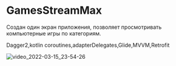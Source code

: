 # GamesStreamMax
Создан один экран приложения, позволяет просмотривать компьютерные игры по категориям.

Dagger2,kotlin coroutines,adapterDelegates,Glide,MVVM,Retrofit


![video_2022-03-15_23-54-26](https://user-images.githubusercontent.com/70865564/158460832-e88f062c-3c7a-4428-8024-70706f49cab7.gif)
